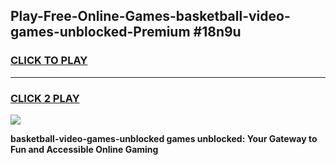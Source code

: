 
## Play-Free-Online-Games-basketball-video-games-unblocked-Premium #18n9u
<h3>
<a href="https://premium.freeplayer.one?title=basketball-video-games-unblocked&ref=8M">CLICK TO PLAY</a></h3>
<hr>

<h3>
<a href="https://premium.freeplayer.one?title=basketball-video-games-unblocked&ref=8M">CLICK 2 PLAY</a>
  
</h3>

<a href="https://premium.freeplayer.one?title=basketball-video-games-unblocked&ref=8M"><img src="https://clearcache.store/games.png"></a>


**basketball-video-games-unblocked games unblocked: Your Gateway to Fun and Accessible Online Gaming**
